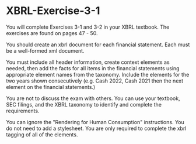 # XBRL-Exercise-3-1
You will complete Exercises 3-1 and 3-2 in your XBRL textbook. The exercises are found on pages 47 - 50.

You should create an xbrl document for each financial statement. Each must be a well-formed xml document.

You must include all header information, create context elements as needed, then add the facts for all items in the financial statements using appropriate element names from the taxonomy. Include the elements for the two years shown consecutively (e.g. Cash 2022, Cash 2021 then the next element on the financial statements.)

You are not to discuss the exam with others. You can use your textbook, SEC filings, and the XBRL taxonomy to identify and complete the requirements. 

You can ignore the "Rendering for Human Consumption" instructions. You do not need to add a stylesheet. You are only required to complete the xbrl tagging of all of the elements.
